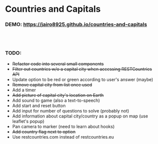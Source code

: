# Countries and Capitals

### DEMO: https://jairo8925.github.io/countries-and-capitals

<br></br>

### TODO:
- <s>Refactor code into several small components</s>
- <s>Filter out countries w/o a capital city when accessing RESTCountries API</s>
- Update option to be red or green according to user's answer (maybe)
- <s>Remove capital city from list once used</s>
- Add a timer
- <s>Add picture of capital city's location on Earth</s>
- Add sound to game (also a text-to-speech)
- Add start and reset button
- Add input for number of questions to solve (probably not)
- Add information about capital city/country as a popup on map (use leaflet's popup)
- Pan camera to marker (need to learn about hooks)
- <s>Add country flag next to option</s>
- Use restcountries.com instead of restcountries.eu
